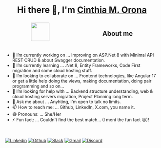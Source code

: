 <div align="center">
<h1>Hi there 👋, I'm <a href="https://www.linkedin.com/in/cinthia-orona85/">Cinthia M. Orona</a></h1></div>

<div style="display: flex; justify-content: space-around; align-items:center">
<img align="left" src = "https://user-images.githubusercontent.com/63050133/156777293-72a6e681-2582-4a9d-ad92-09d1181d47c7.gif" width = 60px height=auto>
<h2 align="left" font-weight="bold">About me</h2>  
</div>
<br>

- 🔭 I’m currently working on ... Improving on ASP.Net 8 with Minimal API REST CRUD & about Swagger documentation.
- 🌱 I’m currently learning ... .Net 8, Entity Frameworks, Code First migration and some cloud hosting stuff.
- 👯 I’m looking to collaborate on ... Frontend technologies, like Angular 17 or get a little help doing the views, making documentation, doing pair programming and so on...
- 🤔 I’m looking for help with ... Backend structure understanding, web & cloud hosting servers migration, Project Planning long term.
- 💬 Ask me about ... Anyhting, I'm open to talk no limits.
- 📫 How to reach me: ... Github, LinkedIn, X.com, you name it.
- 😄 Pronouns: ... She/Her
- ⚡ Fun fact: ... Couldn't find the best match... (I ment the fun fact 😉)!

<br>


[![Linkedin](https://img.shields.io/badge/-LinkedIn-blue?style=flat&logo=Linkedin&logoColor=white)](https://www.linkedin.com/in/cinthia-orona85/)
[![Github](https://img.shields.io/badge/-Github-000?style=flat&logo=Github&logoColor=white)](https://github.com/CinthiaOrona2122)
[![Slack](https://img.shields.io/badge/-Slack-4A154B.svg?style=flat&logo=Slack&logoColor=white)](https://no-country.slack.com/archives/D078YDXER0X)
[![Gmail](https://img.shields.io/badge/-Gmail-D14836?style=flat&logo=gmail&logoColor=white)](mailto:cin.m.orona@gmail.com)
[![Discord](https://img.shields.io/badge/Discord-7289DA?style=flat&logo=discord&logoColor=white)](https://discord.gg/jxAJ95pe7c)
